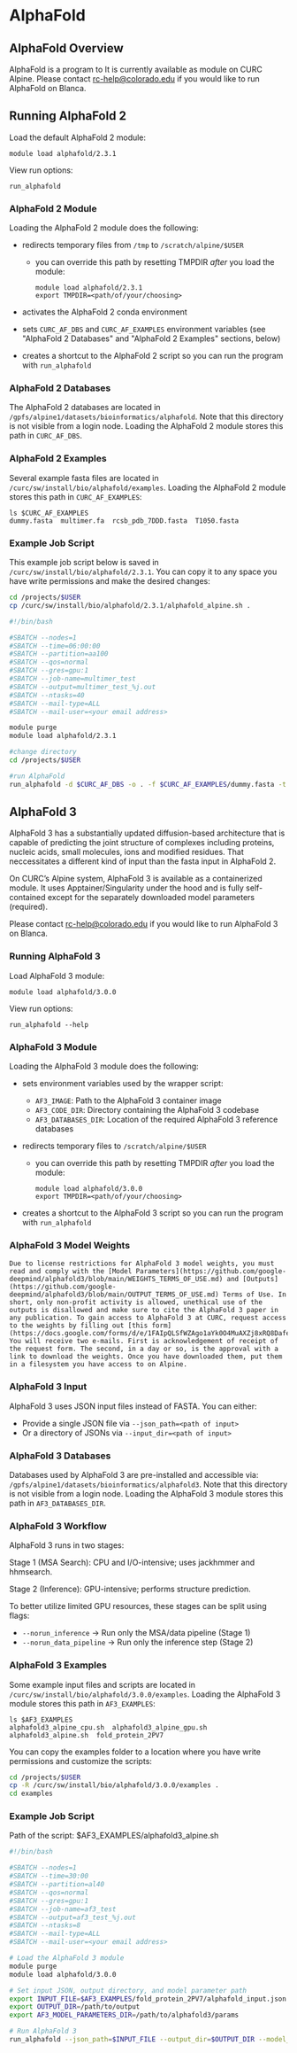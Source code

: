 # AlphaFold

## AlphaFold Overview
AlphaFold is a program to
It is currently available as module on CURC Alpine. Please contact <rc-help@colorado.edu> if you would like to run AlphaFold on Blanca.

## Running AlphaFold 2

Load the default AlphaFold 2 module:
```
module load alphafold/2.3.1
```

View run options:
```
run_alphafold
```

### AlphaFold 2 Module

Loading the AlphaFold 2 module does the following:

- redirects temporary files from `/tmp` to `/scratch/alpine/$USER`
    - you can override this path by resetting TMPDIR *after* you load the module:
        ```
        module load alphafold/2.3.1
        export TMPDIR=<path/of/your/choosing>
        ```
- activates the AlphaFold 2 conda environment

- sets `CURC_AF_DBS` and `CURC_AF_EXAMPLES` environment variables (see "AlphaFold 2 Databases" and "AlphaFold 2 Examples" sections, below)

- creates a shortcut to the AlphaFold 2 script so you can run the program with `run_alphafold`


### AlphaFold 2 Databases
The AlphaFold 2 databases are located in `/gpfs/alpine1/datasets/bioinformatics/alphafold`. Note that this directory is not visible from a login node. Loading the AlphaFold 2 module stores this path in `CURC_AF_DBS`.

### AlphaFold 2 Examples
Several example fasta files are located in `/curc/sw/install/bio/alphafold/examples`. Loading the AlphaFold 2 module stores this path in `CURC_AF_EXAMPLES`:

```
ls $CURC_AF_EXAMPLES
dummy.fasta  multimer.fa  rcsb_pdb_7DDD.fasta  T1050.fasta
```

### Example Job Script

This example job script below is saved in `/curc/sw/install/bio/alphafold/2.3.1`. You can copy it to any space you have write permissions and make the desired changes:
```bash
cd /projects/$USER
cp /curc/sw/install/bio/alphafold/2.3.1/alphafold_alpine.sh .
```

``` bash
#!/bin/bash

#SBATCH --nodes=1
#SBATCH --time=06:00:00
#SBATCH --partition=aa100
#SBATCH --qos=normal
#SBATCH --gres=gpu:1
#SBATCH --job-name=multimer_test
#SBATCH --output=multimer_test_%j.out
#SBATCH --ntasks=40
#SBATCH --mail-type=ALL
#SBATCH --mail-user=<your email address>

module purge
module load alphafold/2.3.1

#change directory
cd /projects/$USER

#run AlphaFold
run_alphafold -d $CURC_AF_DBS -o . -f $CURC_AF_EXAMPLES/dummy.fasta -t 2020-05-14 -m "monomer" -g true
```

## AlphaFold 3

AlphaFold 3 has a substantially updated diffusion-based architecture that is capable of predicting the joint structure of complexes including proteins, nucleic acids, small molecules, ions and modified residues. That neccessitates a different kind of input than the fasta input in AlphaFold 2.

On CURC’s Alpine system, AlphaFold 3 is available as a containerized module. It uses Apptainer/Singularity under the hood and is fully self-contained except for the separately downloaded model parameters (required).

Please contact <rc-help@colorado.edu> if you would like to run AlphaFold 3 on Blanca.

### Running AlphaFold 3

Load AlphaFold 3 module:
```
module load alphafold/3.0.0
```

View run options:
```
run_alphafold --help
```
### AlphaFold 3 Module

Loading the AlphaFold 3 module does the following:
- sets environment variables used by the wrapper script:
    - `AF3_IMAGE`: Path to the AlphaFold 3 container image 
    - `AF3_CODE_DIR`: Directory containing the AlphaFold 3 codebase
    - `AF3_DATABASES_DIR`: Location of the required AlphaFold 3 reference databases

- redirects temporary files to `/scratch/alpine/$USER`
    - you can override this path by resetting TMPDIR *after* you load the module:
        ```
        module load alphafold/3.0.0
        export TMPDIR=<path/of/your/choosing>
        ```
- creates a shortcut to the AlphaFold 3 script so you can run the program with `run_alphafold`

### AlphaFold 3 Model Weights

```{important}
Due to license restrictions for AlphaFold 3 model weights, you must read and comply with the [Model Parameters](https://github.com/google-deepmind/alphafold3/blob/main/WEIGHTS_TERMS_OF_USE.md) and [Outputs](https://github.com/google-deepmind/alphafold3/blob/main/OUTPUT_TERMS_OF_USE.md) Terms of Use. In short, only non-profit activity is allowed, unethical use of the outputs is disallowed and make sure to cite the AlphaFold 3 paper in any publication. To gain access to AlphaFold 3 at CURC, request access to the weights by filling out [this form](https://docs.google.com/forms/d/e/1FAIpQLSfWZAgo1aYk0O4MuAXZj8xRQ8DafeFJnldNOnh_13qAx2ceZw/viewform). You will receive two e-mails. First is acknowledgement of receipt of the request form. The second, in a day or so, is the approval with a link to download the weights. Once you have downloaded them, put them in a filesystem you have access to on Alpine.
```

### AlphaFold 3 Input
AlphaFold 3 uses JSON input files instead of FASTA.
You can either:
- Provide a single JSON file via `--json_path=<path of input>`
- Or a directory of JSONs via `--input_dir=<path of input>`

### AlphaFold 3 Databases
Databases used by AlphaFold 3 are pre-installed and accessible via:
`/gpfs/alpine1/datasets/bioinformatics/alphafold3`. Note that this directory is not visible from a login node. Loading the AlphaFold 3 module stores this path in `AF3_DATABASES_DIR`.

### AlphaFold 3 Workflow
AlphaFold 3 runs in two stages:

Stage 1 (MSA Search): CPU and I/O-intensive; uses jackhmmer and hhmsearch.

Stage 2 (Inference): GPU-intensive; performs structure prediction.

To better utilize limited GPU resources, these stages can be split using flags:
 - `--norun_inference` → Run only the MSA/data pipeline (Stage 1)
 - `--norun_data_pipeline` → Run only the inference step (Stage 2)

### AlphaFold 3 Examples
Some example input files and scripts are located in `/curc/sw/install/bio/alphafold/3.0.0/examples`. Loading the AlphaFold 3 module stores this path in `AF3_EXAMPLES`:

```
ls $AF3_EXAMPLES
alphafold3_alpine_cpu.sh  alphafold3_alpine_gpu.sh  alphafold3_alpine.sh  fold_protein_2PV7
```
You can copy the examples folder to a location where you have write permissions and customize the scripts:

```bash
cd /projects/$USER
cp -R /curc/sw/install/bio/alphafold/3.0.0/examples .
cd examples
```

### Example Job Script

Path of the script: $AF3_EXAMPLES/alphafold3_alpine.sh

``` bash
#!/bin/bash

#SBATCH --nodes=1
#SBATCH --time=30:00
#SBATCH --partition=al40
#SBATCH --qos=normal
#SBATCH --gres=gpu:1
#SBATCH --job-name=af3_test
#SBATCH --output=af3_test_%j.out
#SBATCH --ntasks=8
#SBATCH --mail-type=ALL
#SBATCH --mail-user=<your email address>

# Load the AlphaFold 3 module
module purge
module load alphafold/3.0.0

# Set input JSON, output directory, and model parameter path
export INPUT_FILE=$AF3_EXAMPLES/fold_protein_2PV7/alphafold_input.json
export OUTPUT_DIR=/path/to/output
export AF3_MODEL_PARAMETERS_DIR=/path/to/alphafold3/params

# Run AlphaFold 3
run_alphafold --json_path=$INPUT_FILE --output_dir=$OUTPUT_DIR --model_dir=$AF3_MODEL_PARAMETERS_DIR
```
